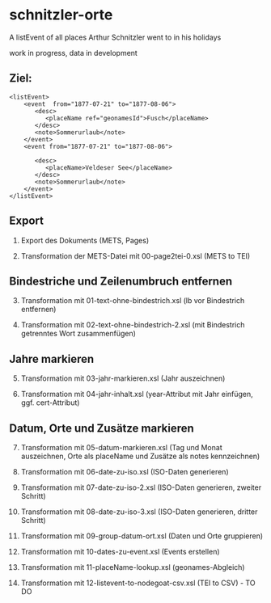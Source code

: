 # schnitzler-orte
A listEvent of all places Arthur Schnitzler went to in his holidays

work in progress, data in development


## Ziel:

```
<listEvent>
    <event  from="1877-07-21" to="1877-08-06">
       <desc>
          <placeName ref="geonamesId">Fusch</placeName>
       </desc>
       <note>Sommerurlaub</note>
    </event>
    <event from="1877-07-21" to="1877-08-06">
      
       <desc>
          <placeName>Veldeser See</placeName>
       </desc>
       <note>Sommerurlaub</note>
    </event>
</listEvent>
```


## Export

1. Export des Dokuments (METS, Pages)
 
2. Transformation der METS-Datei mit 00-page2tei-0.xsl (METS to TEI)

## Bindestriche und Zeilenumbruch entfernen
3. Transformation mit 01-text-ohne-bindestrich.xsl (lb vor Bindestrich entfernen)
 
4. Transformation mit 02-text-ohne-bindestrich-2.xsl (mit Bindestrich getrenntes Wort zusammenfügen)
 
## Jahre markieren

5. Transformation mit 03-jahr-markieren.xsl (Jahr auszeichnen)
 
6. Transformation mit 04-jahr-inhalt.xsl (year-Attribut mit Jahr einfügen, ggf. cert-Attribut)

## Datum, Orte und Zusätze markieren
 
7. Transformation mit 05-datum-markieren.xsl (Tag und Monat auszeichnen, Orte als placeName und Zusätze als notes kennzeichnen)
 
8. Transformation mit 06-date-zu-iso.xsl (ISO-Daten generieren)

9. Transformation mit 07-date-zu-iso-2.xsl (ISO-Daten generieren, zweiter Schritt)

10. Transformation mit 08-date-zu-iso-3.xsl (ISO-Daten generieren, dritter Schritt)
  
11. Transformation mit 09-group-datum-ort.xsl (Daten und Orte gruppieren)
 
12. Transformation mit 10-dates-zu-event.xsl (Events erstellen)
 
13. Transformation mit 11-placeName-lookup.xsl (geonames-Abgleich)
 
13. Transformation mit 12-listevent-to-nodegoat-csv.xsl (TEI to CSV) - TO DO
